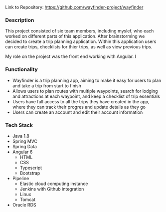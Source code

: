 Link to Repository: https://github.com/wayfinder-project/wayfinder

### Description

This project consisted of six team members, including myslef, who each worked on different parts of this application. After brainstorming we decided to create a trip planning application. Within this application users can create trips, checklists for thier trips, as well as view previous trips. 

My role on the project was the front end working with Angular. I 

### Functionality

* Wayfinder is a trip planning app, aiming to make it easy for users to plan and take a trip from start to finish
* Allows users to plan routes with multiple waypoints, search for lodging and attractions at each waypoint, and 
keep a checklist of trip essentials
* Users have full access to all the trips they have created in the app, where they can track their progres and update details as they go
* Users can create an account and edit their account information

### Tech Stack

* Java 1.8
* Spring MVC
* Spring Data
* Angular 6 
  * HTML
  * CSS
  * Typescript
  * Bootstrap
* Pipeline
  * Elastic cloud computing instance
  * Jenkins with Github integration
  * Linux
  * Tomcat
* Oracle RDS
